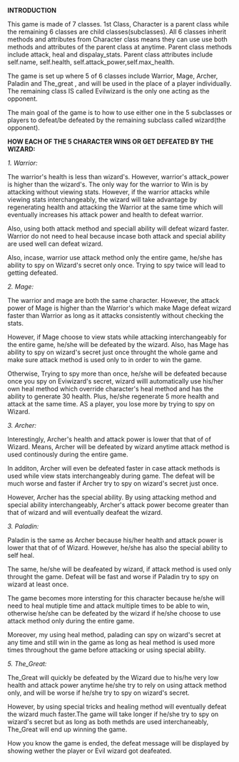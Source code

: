 **INTRODUCTION**

This game is made of 7 classes. 1st Class, Character is a parent class while the remaining 6 classes are child classes(subclasses). All 6 classes inherit methods and attributes from Character class means they can use use both methods and attributes of the parent class at anytime. Parent class methods include attack, heal and dispalay_stats. Parent class attributes include self.name, self.health, self.attack_power,self.max_health.

The game is set up where 5 of 6 classes include Warrior, Mage, Archer, Paladin and The_great , and will be used in the place of a player individually. The remaining class IS called Evilwizard  is the only one acting as the opponent. 

The main goal of the game is to how to use either one  in the 5 subclasses or players to defeat/be defeated by the remaining subclass called wizard(the opponent).


**HOW EACH OF THE 5 CHARACTER WINS OR GET DEFEATED BY THE WIZARD:**

*1. Warrior:*

The warrior's health is less than wizard's. However, warrior's attack_power is higher than the wizard's. The only way for the warrior to Win is by attacking without viewing stats. However, if the warrior attacks while viewing stats interchangeably, the wizard will take advantage by regenerating health and attacking the Warrior at the same time which will eventually increases his attack power and health to defeat warrior. 

Also, using both attack method and speciall ability will defeat wizard faster. Warrior do not need to heal because incase both attack and special ability are used well can defeat wizard. 

Also, incase, warrior use attack method only the entire game, he/she has ability to spy on Wizard's secret only once. Trying to spy twice will lead to getting defeated.


*2. Mage:*

The warrior and mage are both the same character. However, the attack power of Mage is higher than the Warrior's which make Mage defeat wizard faster than Warrior as long as it attacks consistently without checking the stats. 

However, if Mage choose to view stats while attacking interchangeably for the entire game, he/she will be defeated by the wizard. Also, has Mage has ability to spy on wizard's secret just once throught the whole game and make sure attack method is used only to in order to win the game. 

Otherwise, Trying to spy more than once, he/she will be defeated because once you spy on 
Eviwizard's secret, wizard willl automatically use his/her own heal method which override character's heal method and has the ability to generate 30 health. Plus, he/she regenerate 5 more health and attack at the same time. AS a player, you lose more by trying to spy on Wizard.

*3. Archer:*

Interestingly, Archer's health and attack power is lower that that of of Wizard. Means, Archer will be defeated by wizard anytime attack method is used continously during the entire game.

In additon, Archer will even be defeated faster in case attack methods is used while view stats interchangeably during game. The defeat will be much worse and faster if Archer try to spy on wizard's secret just once.

However, Archer has the special ability. By using attacking method and special ability interchangeably, Archer's attack power become greater than that of wizard and will eventually deafeat the wizard.

*3. Paladin:*

Paladin is the same as Archer because his/her health and attack power is lower that that of of Wizard. However, he/she has also the special ability to self heal.

The same, he/she will be deafeated by wizard, if attack method is used only throught the game. Defeat will be fast and worse if Paladin try to spy on wizard at least once. 

The game becomes more intersting for this character because he/she will need to heal mutiple time and attack multiple times to be able to win, otherwise he/she can be defeated by the wizard if he/she choose to use attack method only during the entire game.

Moreover, my using heal method, palading can spy on wizard's secret at any time and still win in the game as long as heal method is used more times throughout the game before attacking or using special ability.

*5. The_Great:*

 The_Great will quickly be defeated by the Wizard due to his/he very low health and attack power anytime he/she try to rely on using attack method only, and will be worse if he/she try to spy on wizard's secret.

However, by using special tricks and healing method will eventually defeat the wizard much faster.The game will take longer if he/she try to spy on wizard's secret but as long as both methds are used interchaneably, The_Great will end up winning the game.

How you know the game is ended, the defeat message will be displayed by showing wether the player or Evil wizard got deafeated.